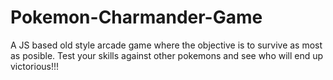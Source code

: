 # Pokemon-Charmander-Game

A JS based old style arcade game where the objective is to survive as most as posible. Test your skills against other pokemons and see who will end up victorious!!!
